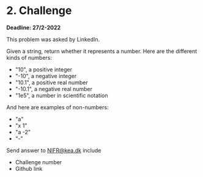 # 2. Challenge

**Deadline: 27/2-2022**

This problem was asked by LinkedIn.

Given a string, return whether it represents a number. Here are the different kinds of numbers:

* "10", a positive integer
* "-10", a negative integer
* "10.1", a positive real number
* "-10.1", a negative real number
* "1e5", a number in scientific notation

And here are examples of non-numbers:

* "a"
* "x 1"
* "a -2"
* "-"

Send answer to NIFR@kea.dk include

* Challenge number
* Github link
